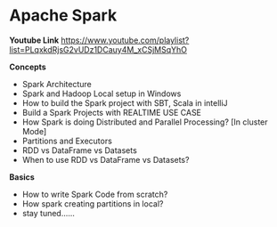 # Apache Spark

**Youtube Link**
https://www.youtube.com/playlist?list=PLqxkdRjsG2vUDz1DCauy4M_xCSjMSqYhO

**Concepts**

- Spark Architecture
- Spark and Hadoop Local setup in Windows
- How to build the Spark project with SBT, Scala in intelliJ
- Build a Spark Projects with REALTIME USE CASE
- How Spark is doing Distributed and Parallel Processing? [In cluster Mode]
- Partitions and Executors
- RDD vs DataFrame vs Datasets
- When to use RDD vs DataFrame vs Datasets?

**Basics**

- How to write Spark Code from scratch?
- How spark creating partitions in local?
- stay tuned......